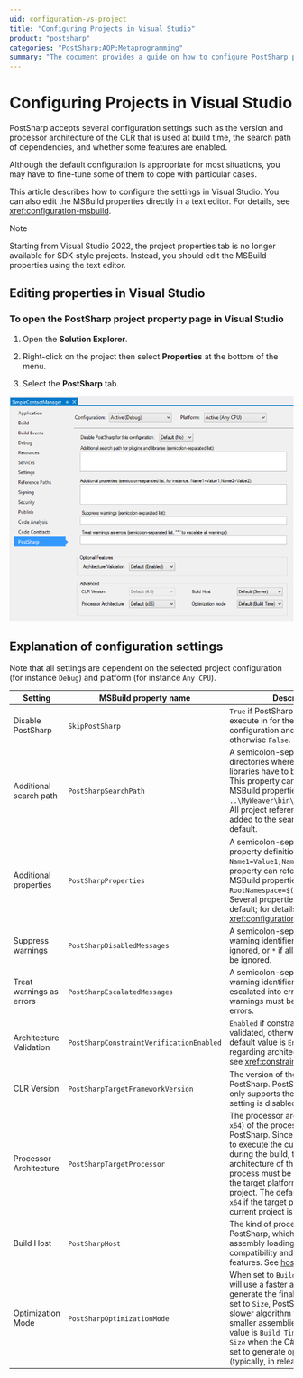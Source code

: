 ```yaml
---
uid: configuration-vs-project
title: "Configuring Projects in Visual Studio"
product: "postsharp"
categories: "PostSharp;AOP;Metaprogramming"
summary: "The document provides a guide on how to configure PostSharp projects in Visual Studio, detailing each configuration setting and how to edit them. It also notes that starting from Visual Studio 2022, the project properties tab is no longer available for SDK-style projects."
---
```

# Configuring Projects in Visual Studio

PostSharp accepts several configuration settings such as the version and processor architecture of the CLR that is used at build time, the search path of dependencies, and whether some features are enabled.

Although the default configuration is appropriate for most situations, you may have to fine-tune some of them to cope with particular cases.

This article describes how to configure the settings in Visual Studio. You can also edit the MSBuild properties directly in a text editor. For details, see <xref:configuration-msbuild>. 

> [!NOTE]
> Starting from Visual Studio 2022, the project properties tab is no longer available for SDK-style projects. Instead, you should edit the MSBuild properties using the text editor.


## Editing properties in Visual Studio


### To open the PostSharp project property page in Visual Studio

1. Open the **Solution Explorer**. 


2. Right-click on the project then select **Properties** at the bottom of the menu. 


3. Select the **PostSharp** tab. 


![The PostSharp property page in the Visual Studio project properties dialog.](ProjectPropertyPage.png)


## Explanation of configuration settings

Note that all settings are dependent on the selected project configuration (for instance `Debug`) and platform (for instance `Any CPU`). 

| Setting | MSBuild property name | Description |
|---------|-----------------------|-------------|
| Disable PostSharp | `SkipPostSharp` | `True` if PostSharp should not execute in for the selected configuration and platform, otherwise `False`.  |
| Additional search path | `PostSharpSearchPath` | A semicolon-separated list of directories where plug-ins and libraries have to be searched for. This property can reference other MSBuild properties, for instance: `..\MyWeaver\bin\$(Configuration)`. All project references are already added to the search path by default.  |
| Additional properties | `PostSharpProperties` | A semicolon-separated list of property definition, for instance: `Name1=Value1;Name2=Value2`. This property can reference other MSBuild properties, for instance: `RootNamespace=$(RootNamespace)`. Several properties are defined by default; for details, see <xref:configuration-postsharp>.  |
| Suppress warnings | `PostSharpDisabledMessages` | A semicolon-separated list of warning identifiers that must be ignored, or `*` if all warnings have to be ignored.  |
| Treat warnings as errors | `PostSharpEscalatedMessages` | A semicolon-separated list of warning identifiers that must be escalated into errors, or `*` if all warnings must be treated as errors.  |
| Architecture Validation | `PostSharpConstraintVerificationEnabled` | `Enabled` if constraints must be validated, otherwise `Disabled`. The default value is `Enabled`. For details regarding architecture validation, see <xref:constraints>.  |
| CLR Version | `PostSharpTargetFrameworkVersion` | The version of the CLR that hosts PostSharp. PostSharp currently only supports the CLR 4.0 so this setting is disabled. |
| Processor Architecture | `PostSharpTargetProcessor` | The processor architecture (`x86` or `x64`) of the process hosting PostSharp. Since PostSharp needs to execute the current project during the build, the processor architecture of the PostSharp process must be compatible with the target platform of the current project. The default value is `x86`, or `x64` if the target platform of the current project is `x64`.  |
| Build Host | `PostSharpHost` | The kind of process hosting PostSharp, which influences the assembly loading mechanism, compatibility and performance features. See [hosting-properties](xref:msbuild-properties#hosting-properties).  |
| Optimization Mode | `PostSharpOptimizationMode` | When set to `Build Time`, PostSharp will use a faster algorithm to generate the final assembly. When set to `Size`, PostSharp will use a slower algorithm that generates smaller assemblies. The default value is `Build Time` by default, or `Size` when the C# or VB compiler is set to generate optimal code (typically, in release builds).  |


